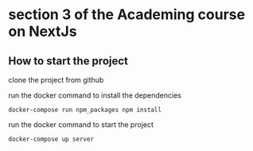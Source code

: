 # section 3 of the Academing course on NextJs

## How to start the project

clone the project from github

run the docker command to install the dependencies

```
docker-compose run npm_packages npm install
```

run the docker command to start the project

```
docker-compose up server
```

